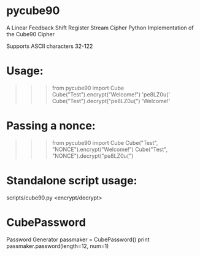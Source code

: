 # pycube90
A Linear Feedback Shift Register Stream Cipher
Python Implementation of the Cube90 Cipher

Supports ASCII characters 32-122

# Usage:
>>> from pycube90 import Cube
>>> Cube("Test").encrypt("Welcome!")
'pe8LZ0u('
>>> Cube("Test").decrypt("pe8LZ0u(")
'Welcome!'

# Passing a  nonce:
>>> from pycube90 import Cube
>>> Cube("Test", "NONCE").encrypt("Welcome!")
>>> Cube("Test", "NONCE").decrypt("pe8LZ0u(")

# Standalone script usage:
scripts/cube90.py <encrypt/decrypt>

# CubePassword
Password Generator
passmaker = CubePassword()
print passmaker.password(length=12, num=1)
